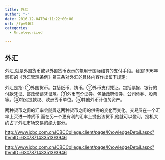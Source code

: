```yaml
---
title: 外汇
author: "-"
date: 2016-12-04T04:11:22+00:00
url: /?p=9462
categories:
  - Uncategorized

---
```

## 外汇
外汇,就是外国货币或以外国货币表示的能用于国际结算的支付手段。我国1996年颁布的《外汇管理条例》第三条对外汇的具体内容作出如下规定: 

外汇是指: ①外国货币。包括纸币、铸币。②外币支付凭证。包括票据、银行的付款凭证、邮政储蓄凭证等。③外币有价证券。包括政府债券、公司债券、股票等。④特别提款权、欧洲货币单位。⑤其他外币计值的资产。

两种货币之间的汇率会随着这两种货币之间的供需的变化而变化。交易员在一个汇率上买进一种货币,而在另一个更有利的汇率上抛出该货币,他就可以盈利。投机大约占了外汇市场交易的绝大部分。

http://www.icbc.com.cn/ICBCCollege/client/page/KnowledgeDetail.aspx?ItemID=633787143351393946

http://www.icbc.com.cn/ICBCCollege/client/page/KnowledgeDetail.aspx?ItemID=633787143351393946